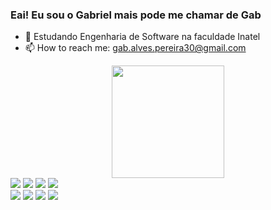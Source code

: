 ### Eai! Eu sou o Gabriel mais pode me chamar de Gab

- 🌱 Estudando Engenharia de Software na faculdade Inatel
- 📫 How to reach me: gab.alves.pereira30@gmail.com
<div align="center">
  <a href="https://github.com/Gab-Zag">
  <img height="180em" src="https://github-readme-stats.vercel.app/api/top-langs/?username=Gab-Zag&hide_progress=comtrue&theme=onedark"/>
</div>
<a href="https://www.linkedin.com/in/gabriel-alves-pereira-0a3393291/" target="_blank"><img src="https://img.shields.io/badge/C%2B%2B-00599C?style=for-the-badge&logo=c%2B%2B&logoColor=white"></a>
<a href="https://www.linkedin.com/in/gabriel-alves-pereira-0a3393291/" target="_blank"><img src="https://img.shields.io/badge/Java-ED8B00?style=for-the-badge&logo=openjdk&logoColor=white"></a>
<a href="https://www.linkedin.com/in/gabriel-alves-pereira-0a3393291/" target="_blank"><img src="https://img.shields.io/badge/Python-14354C?style=for-the-badge&logo=python&logoColor=white"></a>
<a href="https://www.linkedin.com/in/gabriel-alves-pereira-0a3393291/" target="_blank"><img src="https://img.shields.io/badge/MySQL-00000F?style=for-the-badge&logo=mysql&logoColor=white"></a>
</div>

<div> 
  <a href="https://www.instagram.com/gab_9s/" target="_blank"><img src="https://img.shields.io/badge/-Instagram-%23E4405F?style=for-the-badge&logo=instagram&logoColor=white" target="_blank"></a>
 	<a href="https://www.twitch.tv/ikiro_1" target="_blank"><img src="https://img.shields.io/badge/Twitch-9146FF?style=for-the-badge&logo=twitch&logoColor=white" target="_blank"></a>
  <a href = "mailto:gab.alves.pereira30@gmail.com"><img src="https://img.shields.io/badge/-Gmail-%23333?style=for-the-badge&logo=gmail&logoColor=white" target="_blank"></a>
  <a href="https://www.linkedin.com/in/gabriel-alves-pereira-0a3393291/" target="_blank"><img src="https://img.shields.io/badge/-LinkedIn-%230077B5?style=for-the-badge&logo=linkedin&logoColor=white" target="_blank"></a>
</div>
